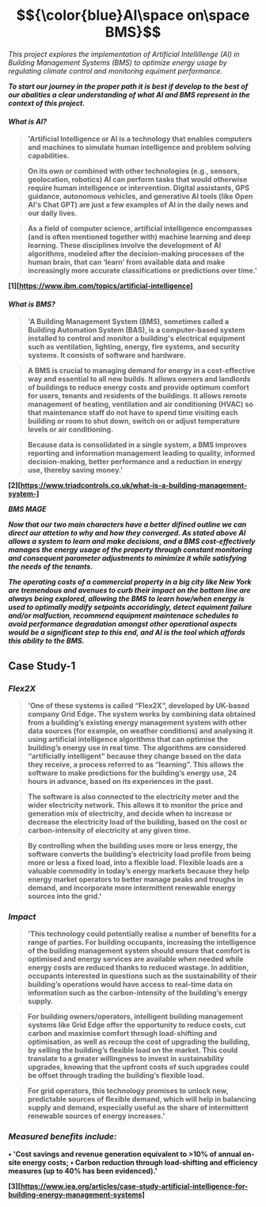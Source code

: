 # $${\color{blue}AI\space on\space BMS}$$ 
*This project explores the implementation of Artificial Intellillenge (AI)
 in Building Management Systems (BMS) to optimize energy usage by regulating 
 climate control and monitoring equiment performance.*

<strong>*To start our journey in the proper path it is best if develop to the 
best of our abalities a clear understanding of what AI and BMS represent in the 
context of this project.*<strong>

#### *What is AI?*
>'Artificial Intelligence or AI is a technology that enables computers and 
machines to simulate human intelligence and problem solving capabilities.

>On its own or combined with other technologies (e.g., sensors, geolocation, 
robotics) AI can perform tasks that would otherwise require human intelligence 
or intervention. Digital assistants, GPS guidance, autonomous vehicles, and 
generative AI tools (like Open AI's Chat GPT) are just a few examples of AI in 
the daily news and our daily lives.

>As a field of computer science, artificial intelligence encompasses 
(and is often mentioned together with) machine learning and deep learning. 
These disciplines involve the development of AI algorithms, modeled after the 
decision-making processes of the human brain, that can ‘learn’ from available 
data and make increasingly more accurate classifications or predictions over 
time.'

[1][https://www.ibm.com/topics/artificial-intelligence]

#### *What is BMS?*
>'A Building Management System (BMS), sometimes called a Building Automation 
System (BAS), is a computer-based system installed to control and monitor a 
building's electrical equipment such as ventilation, lighting, energy, fire 
systems, and security systems. It consists of software and hardware.

>A BMS is crucial to managing demand for energy in a cost-effective way and 
essential to all new builds. It allows owners and landlords of buildings to 
reduce energy costs and provide optimum comfort for users, tenants and 
residents of the buildings. It allows remote management of heating, ventilation 
and air conditioning (HVAC) so that maintenance staff do not have to spend time 
visiting each building or room to shut down, switch on or adjust temperature 
levels or air conditioning.

>Because data is consolidated in a single system, a BMS improves reporting and 
information management leading to quality, informed decision-making, better 
performance and a reduction in energy use, thereby saving money.'

[2][https://www.triadcontrols.co.uk/what-is-a-building-management-system-]

*BMS MAGE*

<strong>*Now that our two main characters have a better difined outline we can
direct our attetion to why and how they converged. As stated above AI allows
a system to learn and make decisions, and a BMS cost-effectively manages the 
energy usage of the property through constant monitoring and consequent 
parameter adjustments to minimize it while satisfying the needs of the 
tenants.*<strong>

<strong>*The operating costs of a commercial property in a big city like 
New York are tremendous and avenues to curb their impact on the bottom line are 
always being explored, allowing the BMS to learn how/when energy is used to
optimally modify setpoints accoridingly, detect equiment failure and/or
malfuction, recommend equipment maintenace schedules to avoid performance 
degradation amongst other operational aspects would be a significant step to 
this end, and AI is the tool which affords this ability to the BMS.*<strong>

## Case Study-1 
### *Flex2X* 
>'One of these systems is called “Flex2X”, developed by UK-based company 
Grid Edge. The system works by combining data obtained from a building’s 
existing energy management system with other data sources (for example, on 
weather conditions) and analysing it using artificial intelligence algorithms 
that can optimise the building’s energy use in real time. The algorithms are 
considered “artificially intelligent” because they change based on the data they
receive, a process referred to as “learning”. This allows the software to make 
predictions for the building’s energy use, 24 hours in advance, based on its 
experiences in the past.

>The software is also connected to the electricity meter and the wider 
electricity network. This allows it to monitor the price and generation mix of 
electricity, and decide when to increase or decrease the electricity load of the
building, based on the cost or carbon-intensity of electricity at any given 
time.

>By controlling when the building uses more or less energy, the software converts
the building’s electricity load profile from being more or less a fixed load, 
into a flexible load. Flexible loads are a valuable commodity in today’s energy
markets because they help energy market operators to better manage peaks and 
troughs in demand, and incorporate more intermittent renewable energy sources 
into the grid.'

### *Impact*
>'This technology could potentially realise a number of benefits for a range of 
parties.
>For building occupants, increasing the intelligence of the building management 
system should ensure that comfort is optimised and energy services are available
when needed while energy costs are reduced thanks to reduced wastage. In 
addition, occupants interested in questions such as the sustainability of their 
building’s operations would have access to real-time data on information such as
>the carbon-intensity of the building’s energy supply.

>For building owners/operators, intelligent building management systems like 
Grid Edge offer the opportunity to reduce costs, cut carbon and maximise comfort
through load-shifting and optimisation, as well as recoup the cost of upgrading 
the building, by selling the building’s flexible load on the market. This could 
translate to a greater willingness to invest in sustainability upgrades, knowing 
that the upfront costs of such upgrades could be offset through trading the 
building’s flexible load.

>For grid operators, this technology promises to unlock new, predictable sources 
of flexible demand, which will help in balancing supply and demand, especially 
useful as the share of intermittent renewable sources of energy increases.'

### *Measured benefits include:*

• 'Cost savings and revenue generation equivalent to >10% of annual on-site 
energy costs;
• Carbon reduction through load-shifting and efficiency measures 
(up to 40% has been evidenced).'

[3][https://www.iea.org/articles/case-study-artificial-intelligence-for-building-energy-management-systems]









 

